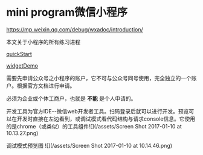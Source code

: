 # mini program微信小程序

https://mp.weixin.qq.com/debug/wxadoc/introduction/

本文关于小程序的所有练习进程

[quickStart](https://mp.weixin.qq.com/debug/wxadoc/dev/demo/quickstart.zip)

[widgetDemo](https://mp.weixin.qq.com/debug/wxadoc/dev/demo/demo.zip)

需要先申请公众号之小程序的账户，它不可与公众号同号使用，完全独立的一个账户。根据官方文档进行申请。

必须为企业或个体工商户，也就是 **不能** 是个人申请的。

开发工具为官方IDE--微信web开发者工具。扫码登录后就可以进行开发。预览可以在开发时直接在左边看到，或调试模式看代码结构与请求console信息。它使用的是chrome（或类似）的工具组件![](/assets/Screen Shot 2017-01-10 at 10.13.27.png)

调试模式预览图
![](/assets/Screen Shot 2017-01-10 at 10.14.46.png)